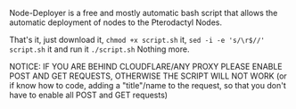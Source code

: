 Node-Deployer is a free and mostly automatic bash script that allows the automatic deployment of nodes to the Pterodactyl Nodes.

That's it, just download it, ```chmod +x script.sh``` it, ```sed -i -e 's/\r$//' script.sh``` it and run it ```./script.sh``` Nothing more.

NOTICE: IF YOU ARE BEHIND CLOUDFLARE/ANY PROXY PLEASE ENABLE POST AND GET REQUESTS, OTHERWISE THE SCRIPT WILL NOT WORK (or if know how to code, adding a "title"/name to the request, so that you don't have to enable all POST and GET requests)
